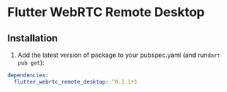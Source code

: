 
# Flutter WebRTC Remote Desktop



## Installation 

1. Add the latest version of package to your pubspec.yaml (and run`dart pub get`):
```yaml
dependencies:
  flutter_webrtc_remote_desktop: ^0.1.1+1
```
